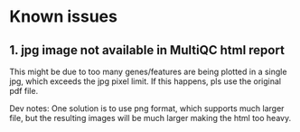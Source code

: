 # Known issues

## 1. jpg image not available in MultiQC html report
This might be due to too many genes/features are being plotted in a single jpg, which exceeds the jpg pixel limit.
If this happens, pls use the original pdf file.

Dev notes:
One solution is to use png format, which supports much larger file, but the resulting images will be much larger making the html too heavy.
